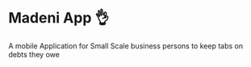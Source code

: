 # Madeni App 👌

A mobile Application for Small Scale business persons to keep tabs on debts they owe
